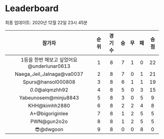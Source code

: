 # Leaderboard
최종 업데이트: 2020년 12월 22일 23시 45분




| 참가자 | 순위 | 경기수 | 승 | 무 | 패 | 승점 |
|:---:|:---:|:---:|:---:|:---:|:---:|:---:|
| 1등을 한번 해보고 싶었어요@underlunar0613 | 1 | 8 | 7 | 1 | 0 | 22 |
| Naega_Jeil_Jalnaga@va0037 | 2 | 8 | 7 | 0 | 1 | 21 |
| Spurs@hansol000808 | 3 | 8 | 6 | 1 | 1 | 19 |
| _0.0_@alqmzhh92 | 4 | 8 | 5 | 0 | 3 | 15 |
| Yabeunosem@minju8843 | 5 | 8 | 3 | 0 | 5 | 9 |
| KHH@kimhh2880 | 6 | 8 | 2 | 2 | 4 | 8 |
| A+@bigoriginlee | 7 | 8 | 1 | 2 | 5 | 5 |
| PWN@gun2o2o | 8 | 8 | 1 | 2 | 5 | 5 |
| 😎@dwgoon | 9 | 8 | 0 | 0 | 8 | 0 |